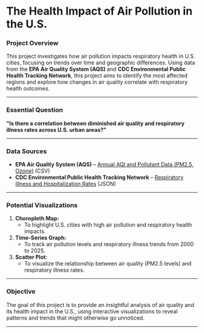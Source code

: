 # The Health Impact of Air Pollution in the U.S.

### **Project Overview**  
This project investigates how air pollution impacts respiratory health in U.S. cities, focusing on trends over time and geographic differences. Using data from the **EPA Air Quality System (AQS)** and **CDC Environmental Public Health Tracking Network**, this project aims to identify the most affected regions and explore how changes in air quality correlate with respiratory health outcomes.  

---

### **Essential Question**  
**"Is there a correlation between diminished air quality and respiratory illness rates across U.S. urban areas?"**  

---

### **Data Sources**  
- **EPA Air Quality System (AQS)** – [Annual AQI and Pollutant Data (PM2.5, Ozone)](https://www.epa.gov/aqs) (CSV)  
- **CDC Environmental Public Health Tracking Network** – [Respiratory Illness and Hospitalization Rates](https://ephtracking.cdc.gov/DataExplorer/) (JSON)  

---

### **Potential Visualizations**  
1. **Choropleth Map:**  
   - To highlight U.S. cities with high air pollution and respiratory health impacts.  
2. **Time-Series Graph:**  
   - To track air pollution levels and respiratory illness trends from 2000 to 2025.  
3. **Scatter Plot:**  
   - To visualize the relationship between air quality (PM2.5 levels) and respiratory illness rates.  

---

### **Objective**  
The goal of this project is to provide an insightful analysis of air quality and its health impact in the U.S., using interactive visualizations to reveal patterns and trends that might otherwise go unnoticed.  

---